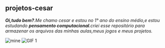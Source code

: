## projetos-cesar
***Oi,tudo bem?**.Me chamo cesar e estou no 1° ano do ensino médio,e estou estudando **pensamento computacional**.criei esse repositório para armazenar os arquivos das minhas aulas,meus jogos e meus projetos.*


![mine](https://media1.giphy.com/media/cuHjncTuHW40g/100.webp?cid=790b761175di2ie4j6l1wtu7usmnu7y1x0fzm66mojq2nbez&ep=v1_gifs_search&rid=100.webp&ct=g)                   ![GIF 1](https://media0.giphy.com/media/fCSxHT0lQJV1C/200.webp?cid=790b761175di2ie4j6l1wtu7usmnu7y1x0fzm66mojq2nbez&ep=v1_gifs_search&rid=200.webp&ct=g)
       

